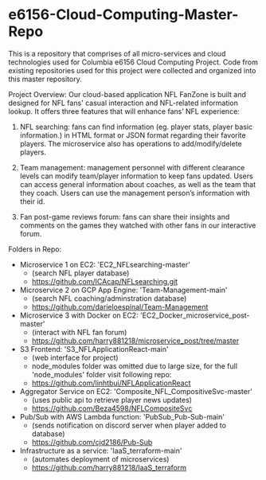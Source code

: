 # e6156-Cloud-Computing-Master-Repo
This is a repository that comprises of all micro-services and cloud technologies used for Columbia e6156 Cloud Computing Project. Code from existing repositories used for this project were collected and organized into this master repository.

Project Overview:
Our cloud-based application NFL FanZone is built and designed for NFL fans' casual interaction and NFL-related information lookup. It offers three features that will enhance fans’ NFL experience:

1. NFL searching: fans can find information (eg. player stats, player basic information.) in HTML format or JSON format regarding their favorite players. The microservice also has operations to add/modify/delete players. 

2. Team management: management personnel with different clearance levels can modify team/player information to keep fans updated. 
Users can access general information about coaches, as well as the team that they coach. Users can use the management person’s information with their id.

3. Fan post-game reviews forum: fans can share their insights and comments on the games they watched with other fans in our interactive forum. 

Folders in Repo:

* Microservice 1 on EC2: 'EC2_NFLsearching-master'
    * (search NFL player database)
    * https://github.com/ICAcap/NFLsearching.git
* Microservice 2 on GCP App Engine: 'Team-Management-main'
    * (search NFL coaching/adminstration database)
    * https://github.com/darieloespinal/Team-Management 
* Microservice 3 with Docker on EC2: 'EC2_Docker_microservice_post-master'
    * (interact with NFL fan forum)
    * https://github.com/harry881218/microservice_post/tree/master
* S3 Frontend: 'S3_NFLApplicationReact-main'
    * (web interface for project)
    * node_modules folder was omitted due to large size, for the full 'node_modules' folder visit following repo:
    * https://github.com/linhtbui/NFLApplicationReact
* Aggregator Service on EC2: 'Composite_NFL_CompositiveSvc-master'
    * (uses public api to retrieve player news updates)
    * https://github.com/Beza4598/NFLCompositeSvc
* Pub/Sub with AWS Lambda function: 'PubSub_Pub-Sub-main'
    * (sends notification on discord server when player added to database)
    * https://github.com/cjd2186/Pub-Sub
* Infrastructure as a service: 'IaaS_terraform-main'
    * (automates deployment of microservices)
    * https://github.com/harry881218/IaaS_terraform 
